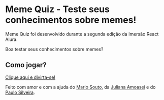 # Meme Quiz - Teste seus conhecimentos sobre memes!

Meme Quiz foi desenvolvido durante a segunda edição da Imersão React Alura.

Boa testar seus conhecimentos sobre memes?

## Como jogar?

[Clique aqui e divirta-se!](https://meme-quiz.vercel.app/)

Feito com amor e com a ajuda do [Mario Souto](https://github.com/omariosouto), da [Juliana Amoasei](https://github.com/JulianaAmoasei) e do [Paulo Silveira](https://github.com/peas). 
